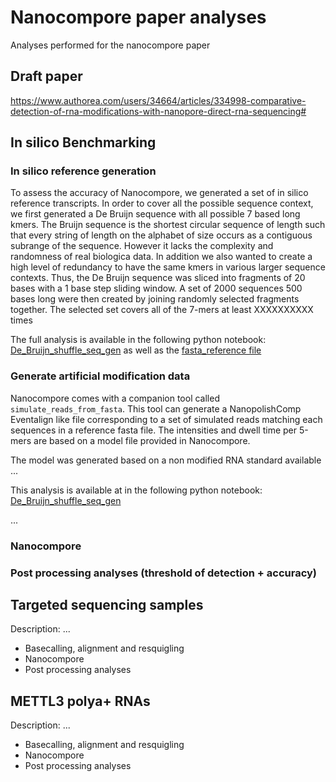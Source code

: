# Nanocompore paper analyses

Analyses performed for the nanocompore paper

## Draft paper

https://www.authorea.com/users/34664/articles/334998-comparative-detection-of-rna-modifications-with-nanopore-direct-rna-sequencing#

## In  silico Benchmarking

### In silico reference generation

To assess the accuracy of Nanocompore, we generated a set of in silico reference transcripts. In order to cover all the possible sequence context, we first generated a De Bruijn sequence with all possible 7 based long kmers.
The Bruijn sequence is the shortest circular sequence of length such that every string of length on the alphabet of size occurs as a contiguous subrange of the sequence. However it lacks the complexity and randomness of real biologica data. In addition we also wanted to create a high level of redundancy to have the same kmers in various larger sequence contexts. Thus, the De Bruijn sequence was sliced into fragments of 20 bases with a 1 base step sliding window. A set of 2000 sequences 500 bases long were then created by joining randomly selected fragments together. The selected set covers all of the 7-mers at least XXXXXXXXXX times

The full analysis is available in the following python notebook: [De_Bruijn_shuffle_seq_gen]() as well as the [fasta_reference file]()

### Generate artificial modification data

Nanocompore comes with a companion tool called `simulate_reads_from_fasta`. This tool can generate a NanopolishComp Eventalign like file corresponding to a set of simulated reads matching each sequences in a reference fasta file. The intensities and dwell time per 5-mers are based on a model file provided in Nanocompore.

The model was generated based on a non modified RNA standard available ... 

This analysis is available at in the following python notebook: [De_Bruijn_shuffle_seq_gen]() 

...


### Nanocompore


### Post processing analyses (threshold of detection + accuracy)


## Targeted sequencing samples

Description: ...

* Basecalling, alignment and resquigling
* Nanocompore
* Post processing analyses

## METTL3 polya+ RNAs

Description: ...

* Basecalling, alignment and resquigling
* Nanocompore
* Post processing analyses
